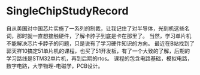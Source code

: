 # SingleChipStudyRecord

自从美国对中国芯片实施了一系列的制裁，让我记住了对半导体，光刻机这些名词，那时就一直想接触硬件，了解卡脖子到底是卡在那里了。
当然，学习单片机不能解决芯片卡脖子的问题，只是说有了学习硬件知识的方向。
最近在B站找到了郭天祥10搞定51单片机的课程，也买了51开发板，有了一个大致的了解，后期的学习路线是STM32单片机，再到后期的rtos。
课程的包含电路基础，模拟电路，数字电路，大学物理-电磁学，PCB设计。
